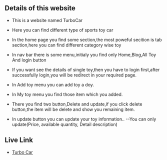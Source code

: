 
## Details of this website
- This is a website named TurboCar
- Here you can find different type of sports toy car
- In the home page you find some section,the most poweful secition is tab section,here you can find different category wise toy
- In nav bar there is some menu,initialy you find only Home,Blog,All Toy And login button
- If you want  see the details of single toy,then you have to login first,after successfully login,you will be redirect in your required page.
- In Add toy menu you can add toy a doy.

- In My toy menu you find those item which you added.
- There you find two button,Delete and update,if you click delete button,the item will be delete and show you remaining item.
- In update button you can update your toy information..
--You can only update(Price, available quantity, Detail description)
## Live Link

- [Turbo Car](https://toy-shop-9d06b.web.app/)
